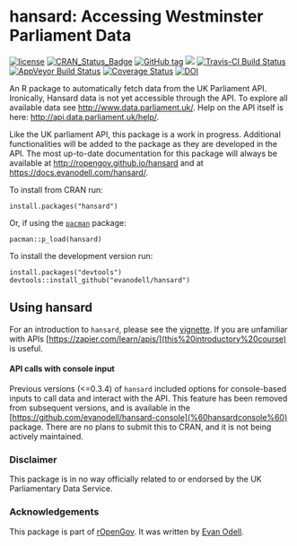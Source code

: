
<!-- README.md is generated from README.Rmd. Please edit that file -->
<!-- rmarkdown v1 -->
hansard: Accessing Westminster Parliament Data
==============================================

[![license](https://img.shields.io/github/license/mashape/apistatus.svg)](https://github.com/evanodell/hansard/blob/master/LICENSE) [![CRAN\_Status\_Badge](https://www.r-pkg.org/badges/version/hansard)](https://cran.r-project.org/package=hansard) [![GitHub tag](https://img.shields.io/github/tag/evanodell/hansard.svg)](https://github.com/evanodell/hansard) [![](https://cranlogs.r-pkg.org/badges/grand-total/hansard)](https://dgrtwo.shinyapps.io/cranview/) [![Travis-CI Build Status](https://travis-ci.org/evanodell/hansard.svg?branch=master)](https://travis-ci.org/evanodell/hansard) [![AppVeyor Build Status](https://ci.appveyor.com/api/projects/status/github/evanodell/hansard?branch=master&svg=true)](https://ci.appveyor.com/project/evanodell/hansard) [![Coverage Status](https://img.shields.io/codecov/c/github/evanodell/hansard/master.svg)](https://codecov.io/github/evanodell/hansard?branch=master) [![DOI](https://zenodo.org/badge/72111315.svg)](https://zenodo.org/badge/latestdoi/72111315)

An R package to automatically fetch data from the UK Parliament API. Ironically, Hansard data is not yet accessible through the API. To explore all available data see <http://www.data.parliament.uk/>. Help on the API itself is here: <http://api.data.parliament.uk/help/>.

Like the UK parliament API, this package is a work in progress. Additional functionalities will be added to the package as they are developed in the API. The most up-to-date documentation for this package will always be available at <http://ropengov.github.io/hansard> and at <https://docs.evanodell.com/hansard/>.

To install from CRAN run:

    install.packages("hansard")

Or, if using the [`pacman`](https://CRAN.R-project.org/package=pacman) package:

    pacman::p_load(hansard)

To install the development version run:

    install.packages("devtools")
    devtools::install_github("evanodell/hansard")

Using hansard
-------------

For an introduction to `hansard`, please see the [vignette](http://ropengov.github.io/hansard/articles/introduction.html). If you are unfamiliar with APIs [https://zapier.com/learn/apis/](this%20introductory%20course) is useful.

#### API calls with console input

Previous versions (&lt;=0.3.4) of `hansard` included options for console-based inputs to call data and interact with the API. This feature has been removed from subsequent versions, and is available in the [https://github.com/evanodell/hansard-console](%60hansardconsole%60) package. There are no plans to submit this to CRAN, and it is not being actively maintained.

### Disclaimer

This package is in no way officially related to or endorsed by the UK Parliamentary Data Service.

### Acknowledgements

This package is part of [rOpenGov](http://ropengov.github.io). It was written by [Evan Odell](https://evanodell.com).
